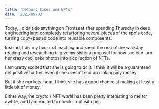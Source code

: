 ```yaml
---
title: 'Detour: Cakes and NFTs'
date: '2021-09-03'
---
```


Today, I didn't do anything on Frontseat after spending Thursday in deep engineering land completely refactoring several pieces of the app's code, turning copy+pasted code into reusable components. 

Instead, I did my hour+ of teaching and spent the rest of the workday reading and researching to give my sister a proposal for how she can turn her crazy cool cake photos into a collection of NFTs. 

I am pretty excited that she is going to do it. I think it will be a guaranteed net positive for her, even if she doesn't end up making any money.

But if she markets them, I think she has a good chance at making at least a little bit of money. 

Either way, the crypto / NFT world has been pretty interesting to me for awhile, and I am excited to check it out with her.